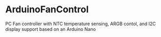 # ArduinoFanControl
PC Fan controller with NTC temperature sensing, ARGB contol, and I2C display support based on an Arduino Nano

